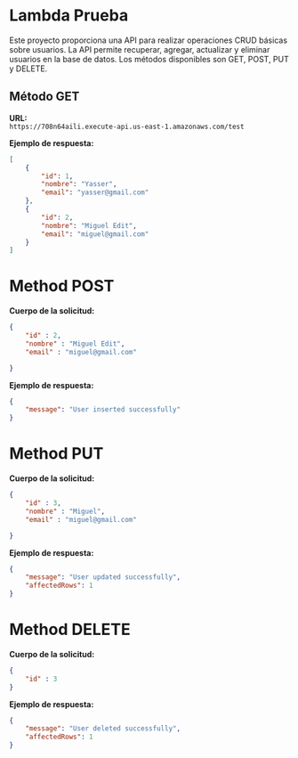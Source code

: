 # Lambda Prueba

Este proyecto proporciona una API para realizar operaciones CRUD básicas sobre usuarios. La API permite recuperar, agregar, actualizar y eliminar usuarios en la base de datos. Los métodos disponibles son GET, POST, PUT y DELETE.

## Método GET

**URL:**  
`https://708n64aili.execute-api.us-east-1.amazonaws.com/test`

**Ejemplo de respuesta:**
```json
[
    {
        "id": 1,
        "nombre": "Yasser",
        "email": "yasser@gmail.com"
    },
    {
        "id": 2,
        "nombre": "Miguel Edit",
        "email": "miguel@gmail.com"
    }
]
```

# Method POST

**Cuerpo de la solicitud:**

```json
{
    "id" : 2,
    "nombre" : "Miguel Edit",
    "email" : "miguel@gmail.com"

}
```
**Ejemplo de respuesta:**

```json
{
    "message": "User inserted successfully"
}
```
# Method PUT

**Cuerpo de la solicitud:**

```json
{
    "id" : 3,
    "nombre" : "Miguel",
    "email" : "miguel@gmail.com"

}
```

**Ejemplo de respuesta:**

```json
{
    "message": "User updated successfully",
    "affectedRows": 1
}
```

# Method DELETE

**Cuerpo de la solicitud:**

```json
{
    "id" : 3
}
```

**Ejemplo de respuesta:**

```json
{
    "message": "User deleted successfully",
    "affectedRows": 1
}
```
